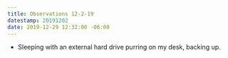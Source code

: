 ```yaml
---
title: Observations 12-2-19
datestamp: 20191202
date: 2019-12-29 12:32:00 -06:00
---
```


- Sleeping with an external hard drive purring on my desk, backing up.
